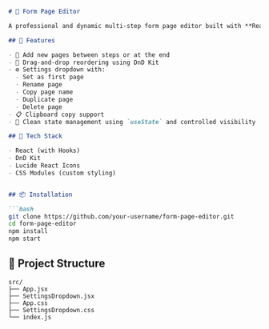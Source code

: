 ````markdown
# 📝 Form Page Editor

A professional and dynamic multi-step form page editor built with **React**, **DnD Kit**, and **Lucide Icons**. Inspired by Figma design, this UI allows users to add, rename, reorder, duplicate, and delete form steps using an intuitive drag-and-drop interface.

## 🚀 Features

- 🔘 Add new pages between steps or at the end
- 🟰 Drag-and-drop reordering using DnD Kit
- ⚙️ Settings dropdown with:
  - Set as first page
  - Rename page
  - Copy page name
  - Duplicate page
  - Delete page
- 📋 Clipboard copy support
- 🔐 Clean state management using `useState` and controlled visibility

## 🧱 Tech Stack

- React (with Hooks)
- DnD Kit
- Lucide React Icons
- CSS Modules (custom styling)


## 📦 Installation

```bash
git clone https://github.com/your-username/form-page-editor.git
cd form-page-editor
npm install
npm start
````

## 📁 Project Structure

```
src/
├── App.jsx
├── SettingsDropdown.jsx
├── App.css
├── SettingsDropdown.css
└── index.js
```



